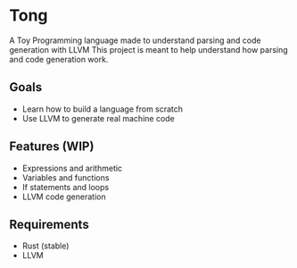 # Tong
A Toy Programming language made to understand parsing and code generation with LLVM
This project is meant to help understand how parsing and code generation work.

## Goals

- Learn how to build a language from scratch
- Use LLVM to generate real machine code

## Features (WIP)

- Expressions and arithmetic
- Variables and functions
- If statements and loops
- LLVM code generation

## Requirements

- Rust (stable)
- LLVM
